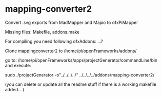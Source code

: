 # mapping-converter2
Convert .svg exports from MadMapper and Mapio to ofxPiMapper


Missing files: Makefile, addons.make


For compiling you need following ofxAddons: ...?

Clone mappingconverter2 to /home/pi/openFrameworks/addons/



go to: /home/pi/openFrameworks/apps/projectGenerator/commandLine/bin and execute:

sudo ./projectGenerator -o"../../../../" ../../../../addons/mapping-converter2/

(you can delete or update all the readme stuff if there is a working makefile added....)
